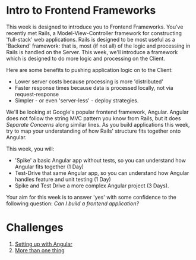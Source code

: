 # Intro to Frontend Frameworks

This week is designed to introduce you to Frontend Frameworks. You've recently met Rails, a Model-View-Controller framework for constructing 'full-stack' web applications. Rails is designed to be most useful as a 'Backend' framework: that is, most (if not all) of the logic and processing in Rails is handled on the Server. This week, we'll introduce a framework which is designed to do more logic and processing on the Client.

Here are some benefits to pushing application logic on to the Client:

- Lower server costs because processing is more 'distributed'
- Faster response times because data is processed locally, not via request-response
- Simpler - or even 'server-less' - deploy strategies.

We'll be looking at Google's popular frontend framework, Angular. Angular does not follow the string MVC pattern you know from Rails, but it does _Separate Concerns_ along similar lines. As you build applications this week, try to map your understanding of how Rails' structure fits together onto Angular.

This week, you will:

- 'Spike' a basic Angular app without tests, so you can understand how Angular fits together (1 Day)
- Test-Drive that same Angular app, so you can understand how Angular handles feature and unit testing (1 Day)
- Spike and Test Drive a more complex Angular project (3 Days).

Your aim for this week is to answer 'yes' with some confidence to the following question: *Can I build a frontend application?*

# Challenges

1. [Setting up with Angular](01_setting_up_with_angular.md)
2. [More than one thing](02_more_than_one_thing.md)